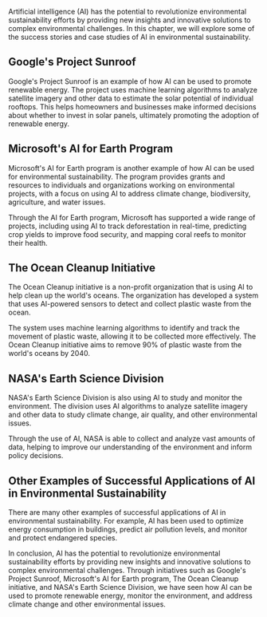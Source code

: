 
Artificial intelligence (AI) has the potential to revolutionize environmental sustainability efforts by providing new insights and innovative solutions to complex environmental challenges. In this chapter, we will explore some of the success stories and case studies of AI in environmental sustainability.

Google's Project Sunroof
------------------------

Google's Project Sunroof is an example of how AI can be used to promote renewable energy. The project uses machine learning algorithms to analyze satellite imagery and other data to estimate the solar potential of individual rooftops. This helps homeowners and businesses make informed decisions about whether to invest in solar panels, ultimately promoting the adoption of renewable energy.

Microsoft's AI for Earth Program
--------------------------------

Microsoft's AI for Earth program is another example of how AI can be used for environmental sustainability. The program provides grants and resources to individuals and organizations working on environmental projects, with a focus on using AI to address climate change, biodiversity, agriculture, and water issues.

Through the AI for Earth program, Microsoft has supported a wide range of projects, including using AI to track deforestation in real-time, predicting crop yields to improve food security, and mapping coral reefs to monitor their health.

The Ocean Cleanup Initiative
----------------------------

The Ocean Cleanup initiative is a non-profit organization that is using AI to help clean up the world's oceans. The organization has developed a system that uses AI-powered sensors to detect and collect plastic waste from the ocean.

The system uses machine learning algorithms to identify and track the movement of plastic waste, allowing it to be collected more effectively. The Ocean Cleanup initiative aims to remove 90% of plastic waste from the world's oceans by 2040.

NASA's Earth Science Division
-----------------------------

NASA's Earth Science Division is also using AI to study and monitor the environment. The division uses AI algorithms to analyze satellite imagery and other data to study climate change, air quality, and other environmental issues.

Through the use of AI, NASA is able to collect and analyze vast amounts of data, helping to improve our understanding of the environment and inform policy decisions.

Other Examples of Successful Applications of AI in Environmental Sustainability
-------------------------------------------------------------------------------

There are many other examples of successful applications of AI in environmental sustainability. For example, AI has been used to optimize energy consumption in buildings, predict air pollution levels, and monitor and protect endangered species.

In conclusion, AI has the potential to revolutionize environmental sustainability efforts by providing new insights and innovative solutions to complex environmental challenges. Through initiatives such as Google's Project Sunroof, Microsoft's AI for Earth program, The Ocean Cleanup initiative, and NASA's Earth Science Division, we have seen how AI can be used to promote renewable energy, monitor the environment, and address climate change and other environmental issues.

